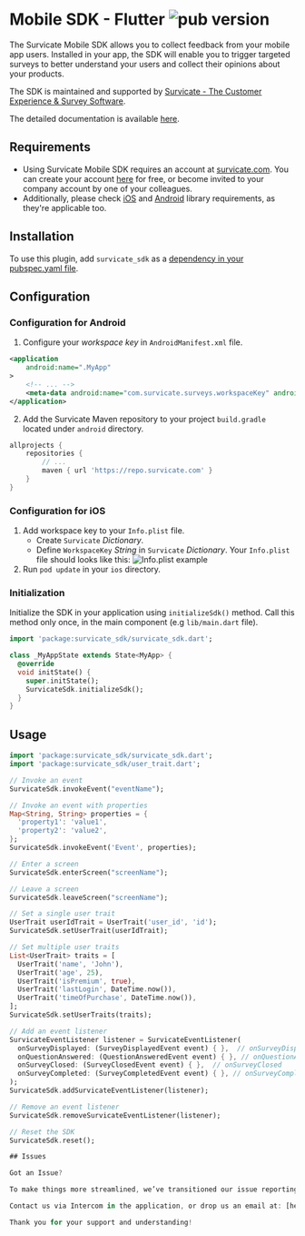 # Mobile SDK - Flutter ![pub version](https://img.shields.io/pub/v/survicate_sdk)

The Survicate Mobile SDK allows you to collect feedback from your mobile app users. Installed in your app, the SDK will enable you to trigger targeted surveys to better understand your users and collect their opinions about your products. 

The SDK is maintained and supported by [Survicate - The Customer Experience & Survey Software](https://survicate.com/software/mobile-app-surveys/).

The detailed documentation is available [here](https://developers.survicate.com/mobile-sdk/flutter). 

## Requirements

* Using Survicate Mobile SDK requires an account at [survicate.com](https://survicate.com). You can create your account [here](https://panel.survicate.com/signup) for free, or become invited to your company account by one of your colleagues.
* Additionally, please check [iOS](/mobile-sdk/ios/) and [Android](/mobile-sdk/android/) library requirements, as they're applicable too.

## Installation
To use this plugin, add `survicate_sdk` as a [dependency in your pubspec.yaml file](https://flutter.dev/docs/development/platform-integration/platform-channels).

## Configuration

### Configuration for Android

1. Configure your *workspace key* in `AndroidManifest.xml` file.

```xml {{title: 'AndroidManifest.xml'}}
<application
    android:name=".MyApp"
>
    <!-- ... -->
    <meta-data android:name="com.survicate.surveys.workspaceKey" android:value="YOUR_WORKSPACE_KEY"/>
</application>
```

2. Add the Survicate Maven repository to your project `build.gradle` located under `android` directory.

```groovy {{title: "Project's build.gradle" }}
allprojects {
    repositories {
        // ...
        maven { url 'https://repo.survicate.com' }
    }
}
```

### Configuration for iOS

1. Add workspace key to your `Info.plist` file.
   - Create `Survicate` *Dictionary*.
   - Define `WorkspaceKey` *String* in `Survicate` *Dictionary*.
   Your `Info.plist` file should looks like this:
   ![Info.plist example](/ios-infoplist.png)
2. Run `pod update` in your `ios` directory.

### Initialization

Initialize the SDK in your application using `initializeSdk()` method. Call this method only once, in the main component (e.g `lib/main.dart` file).

```dart
import 'package:survicate_sdk/survicate_sdk.dart';

class _MyAppState extends State<MyApp> {
  @override
  void initState() {
    super.initState();
    SurvicateSdk.initializeSdk();
  }
}
```

## Usage
```dart
import 'package:survicate_sdk/survicate_sdk.dart';
import 'package:survicate_sdk/user_trait.dart';

// Invoke an event
SurvicateSdk.invokeEvent("eventName");

// Invoke an event with properties
Map<String, String> properties = {
  'property1': 'value1',
  'property2': 'value2',
};
SurvicateSdk.invokeEvent('Event', properties);

// Enter a screen
SurvicateSdk.enterScreen("screenName");

// Leave a screen
SurvicateSdk.leaveScreen("screenName");

// Set a single user trait
UserTrait userIdTrait = UserTrait('user_id', 'id');
SurvicateSdk.setUserTrait(userIdTrait);

// Set multiple user traits
List<UserTrait> traits = [
  UserTrait('name', 'John'),
  UserTrait('age', 25),
  UserTrait('isPremium', true),
  UserTrait('lastLogin', DateTime.now()),
  UserTrait('timeOfPurchase', DateTime.now()),
];
SurvicateSdk.setUserTraits(traits);

// Add an event listener
SurvicateEventListener listener = SurvicateEventListener(
  onSurveyDisplayed: (SurveyDisplayedEvent event) { },  // onSurveyDisplayed
  onQuestionAnswered: (QuestionAnsweredEvent event) { }, // onQuestionAnswered
  onSurveyClosed: (SurveyClosedEvent event) { },  // onSurveyClosed
  onSurveyCompleted: (SurveyCompletedEvent event) { }, // onSurveyCompleted
);
SurvicateSdk.addSurvicateEventListener(listener);

// Remove an event listener
SurvicateSdk.removeSurvicateEventListener(listener);

// Reset the SDK
SurvicateSdk.reset();

## Issues

Got an Issue?

To make things more streamlined, we’ve transitioned our issue reporting to our customer support platform. If you encounter any bugs or have feedback, please reach out to our customer support team. Your insights are invaluable to us, and we’re here to help ensure your experience is top-notch!

Contact us via Intercom in the application, or drop us an email at: [hello@survicate.com]

Thank you for your support and understanding!
